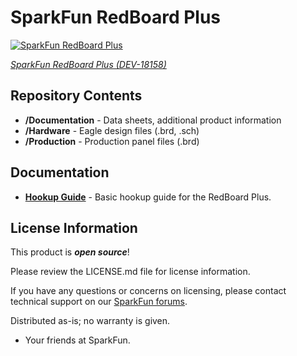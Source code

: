 SparkFun RedBoard Plus
============================

[![SparkFun RedBoard Plus](https://cdn.sparkfun.com/assets/parts/1/7/4/8/7/18158-SparkFun_RedBoard_Plus-01.jpg)](https://www.sparkfun.com/products/18158)

[*SparkFun RedBoard Plus (DEV-18158)*](https://www.sparkfun.com/products/18158)


Repository Contents
-------------------
* **/Documentation** - Data sheets, additional product information
* **/Hardware** - Eagle design files (.brd, .sch)
* **/Production** - Production panel files (.brd)

Documentation
--------------
* **[Hookup Guide](https://learn.sparkfun.com/tutorials/1758)** - Basic hookup guide for the RedBoard Plus.

License Information
-------------------

This product is _**open source**_! 

Please review the LICENSE.md file for license information. 

If you have any questions or concerns on licensing, please contact technical support on our [SparkFun forums](https://forum.sparkfun.com/viewforum.php?f=152).

Distributed as-is; no warranty is given.

- Your friends at SparkFun.
